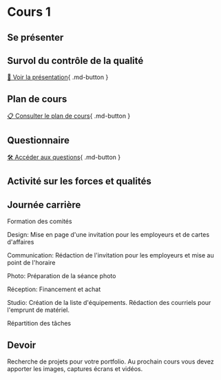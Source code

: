 # Cours 1
## Se présenter

## Survol du contrôle de la qualité
 [📁 Voir la présentation](https://cmontmorency365-my.sharepoint.com/:b:/g/personal/lora_boisvert_cmontmorency_qc_ca/EXpMuzcjcWdNrcXFSDrytVABCaPEC6RjvDmTv8FVVMSF1g?e=8Jn9KU){ .md-button }       

## Plan de cours
 
[📋 Consulter le plan de cours](https://cmontmorency365-my.sharepoint.com/:b:/g/personal/lora_boisvert_cmontmorency_qc_ca/EcqCqA-qXuZIoCr18ERuHJoBxXxthafuzz1Zf4cRIkcGhw?e=gxqAFc){ .md-button }             


## Questionnaire         
[🛠️ Accéder aux questions](https://forms.office.com/r/MUa8T3fCXa){ .md-button }           

      
## Activité sur les forces et qualités
         
## Journée carrière     
Formation des comités     
<p>Design: Mise en page d'une invitation pour les employeurs et de cartes d'affaires</p>
<p>Communication: Rédaction de l'invitation pour les employeurs et mise au point de l'horaire</p>
<p>Photo: Préparation de la séance photo</p>
<p>Réception: Financement et achat</p>
<p>Studio: Création de la liste d'équipements. Rédaction des courriels pour l'emprunt de matériel.</p>

Répartition des tâches



## Devoir
Recherche de projets pour votre portfolio. Au prochain cours vous devez apporter les images, captures écrans et vidéos.


